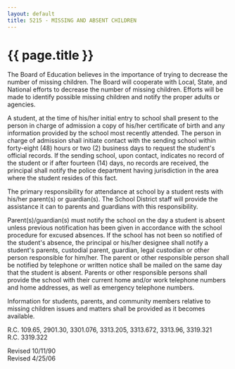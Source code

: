 ```yaml
---
layout: default
title: 5215 - MISSING AND ABSENT CHILDREN
---
```


{{ page.title }}
================

The Board of Education believes in the importance of trying to decrease
the number of missing children. The Board will cooperate with Local,
State, and National efforts to decrease the number of missing children.
Efforts will be made to identify possible missing children and notify
the proper adults or agencies.

A student, at the time of his/her initial entry to school shall present
to the person in charge of admission a copy of his/her certificate of
birth and any information provided by the school most recently attended.
The person in charge of admission shall initiate contact with the
sending school within forty-eight (48) hours or two (2) business days to
request the student's official records. If the sending school, upon
contact, indicates no record of the student or if after fourteen (14)
days, no records are received, the principal shall notify the police
department having jurisdiction in the area where the student resides of
this fact.

The primary responsibility for attendance at school by a student rests
with his/her parent(s) or guardian(s). The School District staff will
provide the assistance it can to parents and guardians with this
responsibility.

Parent(s)/guardian(s) must notify the school on the day a student is
absent unless previous notification has been given in accordance with
the school procedure for excused absences. If the school has not been so
notified of the student's absence, the principal or his/her designee
shall notify a student's parents, custodial parent, guardian, legal
custodian or other person responsible for him/her. The parent or other
responsible person shall be notified by telephone or written notice
shall be mailed on the same day that the student is absent. Parents or
other responsible persons shall provide the school with their current
home and/or work telephone numbers and home addresses, as well as
emergency telephone numbers.

Information for students, parents, and community members relative to
missing children issues and matters shall be provided as it becomes
available.

R.C. 109.65, 2901.30, 3301.076, 3313.205, 3313.672, 3313.96, 3319.321\
 R.C. 3319.322

Revised 10/11/90\
 Revised 4/25/06
